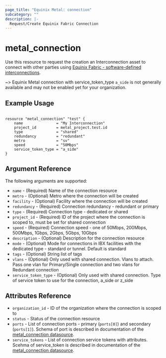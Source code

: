 ```yaml
---
page_title: "Equinix Metal: connection"
subcategory: ""
description: |-
  Request/Create Equinix Fabric Connection
---
```


# metal\_connection

Use this resource to request the creation an Interconnection asset to connect with other parties using [Equinix Fabric - software-defined interconnections](https://metal.equinix.com/developers/docs/networking/fabric/).

~> Equinix Metal connection with service_token_type `a_side` is not generally available and may not be enabled yet for your organization.

## Example Usage

```hcl

resource "metal_connection" "test" {
    name               = "My Interconnection"
    project_id         = metal_project.test.id
    type               = "shared"
    redundancy         = "redundant"
    metro              = "sv"
    speed              = "50Mbps"
    service_token_type = "a_side"
}
```

## Argument Reference

The following arguments are supported:

* `name` - (Required) Name of the connection resource
* `metro` - (Optional) Metro where the connection will be created
* `facility` - (Optional) Facility where the connection will be created
* `redundancy` - (Required) Connection redundancy - redundant or primary
* `type` - (Required) Connection type - dedicated or shared
* `project_id` - (Required) ID of the project where the connection is scoped to, must be set for shared connection
* `speed` - (Required) Connection speed - one of 50Mbps, 200Mbps, 500Mbps, 1Gbps, 2Gbps, 5Gbps, 10Gbps
* `description` - (Optional) Description for the connection resource
* `mode` - (Optional) Mode for connections in IBX facilities with the dedicated type - standard or tunnel. Default is standard
* `tags` - (Optional) String list of tags
* `vlans` - (Optional) Only used with shared connection. Vlans to attach. Pass one vlan for Primary/Single connection and two vlans for Redundant connection
* `service_token_type` - (Optional) Only used with shared connection. Type of service token to use for the connection, a_side or z_side

## Attributes Reference

* `organization_id` - ID of the organization where the connection is scoped to
* `status` - Status of the connection resource
* `ports` - List of connection ports - primary (`ports[0]`) and secondary (`ports[1]`). Schema of port is described in documentation of the [metal_connection datasource](../data-sources/connection.md).
* `service_tokens` - List of connection service tokens with attributes. Scehma of service_token is described in documentation of the [metal_connection datasource](../data-sources/connection.md).
